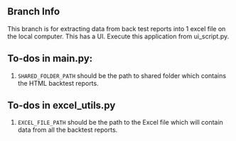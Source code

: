 ## Branch Info
This branch is for extracting data from back test reports into 1 excel file on the local computer. This has a UI. Execute this application from ui_script.py.

## To-dos in main.py:
1. `SHARED_FOLDER_PATH` should be the path to shared folder which contains the HTML backtest reports.

## To-dos in excel_utils.py
1. `EXCEL_FILE_PATH` should be the path to the Excel file which will contain data from all the backtest reports.